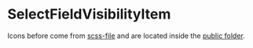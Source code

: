 SelectFieldVisibilityItem 
===

Icons before come from [scss-file](../../../../../scss/components/common/_fieldvisibility.scss) and are located inside the [public folder](../../../../../public/svg).